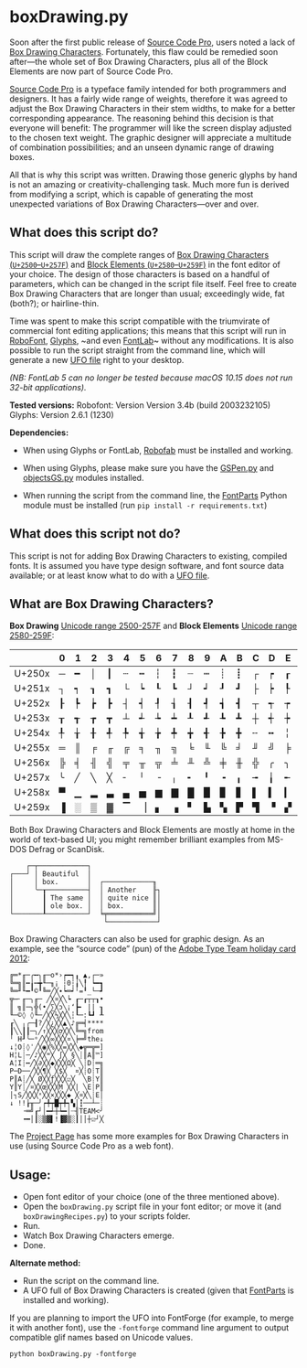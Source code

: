 # boxDrawing.py

Soon after the first public release of [Source Code Pro][scp], users noted a lack of [Box Drawing Characters][boxwiki].
Fortunately, this flaw could be remedied soon after—the whole set of Box Drawing Characters, plus all of the Block Elements are now part of Source Code Pro.

[Source Code Pro][scp] is a typeface family intended for both programmers and designers. It has a fairly wide range of weights, therefore it was agreed to adjust the Box Drawing Characters in their stem widths, to make for a better corresponding appearance.
The reasoning behind this decision is that everyone will benefit: The programmer will like the screen display adjusted to the chosen text weight.
The graphic designer will appreciate a multitude of combination possibilities; and an unseen dynamic range of drawing boxes.

All that is why this script was written. Drawing those generic glyphs by hand is not an amazing or creativity-challenging task. Much more fun is derived from modifying a script, which is capable of generating the most unexpected variations of Box Drawing Characters—over and over.


## What does this script do?

This script will draw the complete ranges of [Box Drawing Characters (`U+2500`–`U+257F`)][box] and [Block Elements (`U+2580`–`U+259F`)][block] in the font editor of your choice.
The design of those characters is based on a handful of parameters, which can be changed in the script file itself.
Feel free to create Box Drawing Characters that are longer than usual; exceedingly wide, fat (both?); or hairline-thin.


Time was spent to make this script compatible with the triumvirate of commercial font editing applications; this means that this script will run in [RoboFont][], [Glyphs][], ~and even [FontLab][]~ without any modifications. It is also possible to run the script straight from the command line, which will generate a new [UFO file][ufo] right to your desktop.

_(NB: FontLab 5 can no longer be tested because macOS 10.15 does not run 32-bit applications)._


__Tested versions:__
Robofont: Version Version 3.4b (build 2003232105)
Glyphs: Version 2.6.1 (1230)


__Dependencies:__

- When using Glyphs or FontLab, [Robofab][] must be installed and working.

- When using Glyphs, please make sure you have the [GSPen.py][] and [objectsGS.py][] modules installed.

- When running the script from the command line, the [FontParts][] Python module must be installed (run `pip install -r requirements.txt`)


## What does this script not do?

This script is not for adding Box Drawing Characters to existing, compiled fonts.
It is assumed you have type design software, and font source data available; or at least know what to do with a [UFO file][ufo].


## What are Box Drawing Characters?

__Box Drawing__ [Unicode range 2500-257F][box] and __Block Elements__ [Unicode range 2580-259F][block]:

|         |  0  |  1  |  2  |  3  |  4  |  5  |  6  |  7  |  8  |  9  |  A  |  B  |  C  |  D  |  E  |  F  |
| ------- | --- | --- | --- | --- | --- | --- | --- | --- | --- | --- | --- | --- | --- | --- | --- | --- |
| U+250x  |  ─  |  ━  |  │  |  ┃  |  ┄  |  ┅  |  ┆  |  ┇  |  ┈  |  ┉  |  ┊  |  ┋  |  ┌  |  ┍  |  ┎  |  ┏  |
| U+251x  |  ┐  |  ┑  |  ┒  |  ┓  |  └  |  ┕  |  ┖  |  ┗  |  ┘  |  ┙  |  ┚  |  ┛  |  ├  |  ┝  |  ┞  |  ┟  |
| U+252x  |  ┠  |  ┡  |  ┢  |  ┣  |  ┤  |  ┥  |  ┦  |  ┧  |  ┨  |  ┩  |  ┪  |  ┫  |  ┬  |  ┭  |  ┮  |  ┯  |
| U+253x  |  ┰  |  ┱  |  ┲  |  ┳  |  ┴  |  ┵  |  ┶  |  ┷  |  ┸  |  ┹  |  ┺  |  ┻  |  ┼  |  ┽  |  ┾  |  ┿  |
| U+254x  |  ╀  |  ╁  |  ╂  |  ╃  |  ╄  |  ╅  |  ╆  |  ╇  |  ╈  |  ╉  |  ╊  |  ╋  |  ╌  |  ╍  |  ╎  |  ╏  |
| U+255x  |  ═  |  ║  |  ╒  |  ╓  |  ╔  |  ╕  |  ╖  |  ╗  |  ╘  |  ╙  |  ╚  |  ╛  |  ╜  |  ╝  |  ╞  |  ╟  |
| U+256x  |  ╠  |  ╡  |  ╢  |  ╣  |  ╤  |  ╥  |  ╦  |  ╧  |  ╨  |  ╩  |  ╪  |  ╫  |  ╬  |  ╭  |  ╮  |  ╯  |
| U+257x  |  ╰  |  ╱  |  ╲  |  ╳  |  ╴  |  ╵  |  ╶  |  ╷  |  ╸  |  ╹  |  ╺  |  ╻  |  ╼  |  ╽  |  ╾  |  ╿  |
| U+258x  |  ▀  |  ▁  |  ▂  |  ▃  |  ▄  |  ▅  |  ▆  |  ▇  |  █  |  ▉  |  ▊  |  ▋  |  ▌  |  ▍  |  ▎  |  ▏  |
| U+259x  |  ▐  |  ░  |  ▒  |  ▓  |  ▔  |  ▕  |  ▖  |  ▗  |  ▘  |  ▙  |  ▚  |  ▛  |  ▜  |  ▝  |  ▞  |  ▟  |


Both Box Drawing Characters and Block Elements are mostly at home in the world of text-based UI; you might remember brilliant examples from MS-DOS Defrag or ScanDisk.

	    ┌─┬────────────┐
	┌───┘ │ Beautiful  │
	│     │ box.       │  ┌────────────╖
	│     ╰─┰──────────┤  │ Another    ╟┐
	│       ┃ The same │  │ quite nice ║│
	│       ┃ ole box. │  │ box.       ║│
	└───────┸──────────┘  ╘╤═══════════╝│
	                       └────────────┘

Box Drawing Characters can also be used for graphic design.
As an example, see the “source code” (pun) of the [Adobe Type Team holiday card 2012][xmas]:

	╔═*╓─╭╍╮╓─o*›┍━┑╻ ▲,┌─»
	╚═╗║╍╽┅╈╙─╖¡ ┆0┆╽╲╿ ┕━┓
	╚═╜╙━╹©╹╚═╱╳∙┕═┙╵=╹_└─┛
	╦┉╴╓─╮╓─ ╱╳¤╳╲┕ ┎─┎┬┬┒•
	║ ╗║─╮╬(•╱∑╳ɔ╲¡ʻ┣╸ || ┒
	╙─©◊ ◊╙─╱╳╳⅓╳╳╲┆┖─:┗┛ ┸
	┎╲ ╷╭─┨?╱╳¿╳╳▲╲♪╔═╡****
	┃╲╲┃┃─╮╱↑╳╳╳ợ╳╳╲╚═╗from
	╵ H┚╰─ᵒ╱╳╳∞╳╳╳¤╲╞═╝the↓
	↓╎O┊◊ˈ╱╳◉╳%╳╳=╳╳╲◆╦═╦═]
	H╎L┊─╱♪╳╳ʷ╳ ∫╳ §╲┊║A║™]
	A╎I┊╍╱╳∂╳╳◆╳╳╳Ω╳ ╲┊D┊═╗
	P─D──╱╳╳¶╳ ╳$╳  ¤╳┊O┊T║
	P║A┊╱╳ Ø╳╳ƒ╳╳╳☑╳  ╲B┊Y║
	Y║Y┊╱¤╳╳œ╳╳╳Ṃ ╳╳| ╲E┊P║
	│┐S╱╳╳╳ˣ╳╳×╳╳╳◆ ╳¤╳╲┊E│
	↓ !!┟╥─╯┍╇┯█┯╇┑▚│┇──┴─┊
	   ╶═╝┎┘│━┵┼┶━│┈╢TEAM<╯
	   ╺━│┃░▒▓▌!▐▓▒░┃││┼☑┘╳


The [Project Page][] has some more examples for Box Drawing Characters in use (using Source Code Pro as a web font).


## Usage:
- Open font editor of your choice (one of the three mentioned above).
- Open the `boxDrawing.py` script file in your font editor; or move it (and `boxDrawingRecipes.py`) to your scripts folder.
- Run.
- Watch Box Drawing Characters emerge.
- Done.

__Alternate method:__

- Run the script on the command line.
- A UFO full of Box Drawing Characters is created (given that [FontParts][] is installed and working).

If you are planning to import the UFO into FontForge (for example, to merge it with another font), use the `-fontforge` command line argument to output compatible glif names based on Unicode values.

```
python boxDrawing.py -fontforge
```




[box]: http://www.unicode.org/charts/PDF/U2500.pdf
[block]: http://www.unicode.org/charts/PDF/U2580.pdf
[xmas]: http://blogs.adobe.com/typblography/files/2012/12/happy-holidays-2012.pdf
[boxwiki]: http://en.wikipedia.org/wiki/Box_drawing_characters
[scp]: https://github.com/adobe/source-code-pro
[robofont]: http://doc.robofont.com/
[glyphs]: http://glyphsapp.com/
[fontlab]: https://www.fontlab.com/font-editor/fontlab-studio-5/
[fontparts]: https://fontparts.robotools.dev/
[robofab]: http://robofab.com
[ufo]: http://unifiedfontobject.org/
[Project Page]: http://adobe-type-tools.github.io/box-drawing/
[objectsGS.py]: https://github.com/schriftgestalt/Glyphs-Scripts/blob/master/objectsGS.py
[GSpen.py]: https://github.com/schriftgestalt/Glyphs-Scripts/blob/master/GSPen.py
